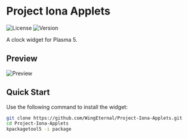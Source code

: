 Project Iona Applets
===

![License](https://img.shields.io/badge/license-GPLv3-blue.svg) ![Version](https://img.shields.io/badge/version-0.1.0-blue.svg)

A clock widget for Plasma 5.

## Preview

![Preview](doc/preview.png)

## Quick Start

Use the following command to install the widget:

```bash
git clone https://github.com/WingEternal/Project-Iona-Applets.git 
cd Project-Iona-Applets
kpackagetool5 -i package
```
